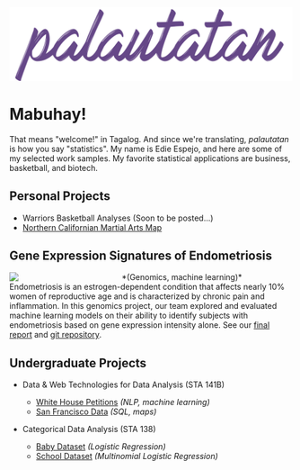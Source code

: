 ![site-banner](images/banners_github.003.jpg)

# Mabuhay!
That means "welcome!" in Tagalog. And since we're translating, *palautatan* is how you say "statistics". My name is Edie Espejo, and here are some of my selected work samples. My favorite statistical applications are business, basketball, and biotech.

## Personal Projects
* Warriors Basketball Analyses (Soon to be posted...)
* <a href="https://palautatan.github.io/fight/01-map/yelp-api.html">Northern Californian Martial Arts Map</a>

## Gene Expression Signatures of Endometriosis
<img src="https://raw.githubusercontent.com/palautatan/endometriosis/master/visuals/normalized-heatmap.png" align="left" width="200" border="0px">
*(Genomics, machine learning)*     
Endometriosis is an estrogen-dependent condition that affects nearly 10% women of reproductive age and is characterized by chronic pain and inflammation. In this genomics project, our team explored and evaluated machine learning models on their ability to identify subjects with endometriosis based on gene expression intensity alone. See our <a href="graduate/phc240c/endometriosis-report.pdf">final report</a> and <a href="https://github.com/palautatan/endometriosis">git repository</a>.

## Undergraduate Projects
* Data & Web Technologies for Data Analysis (STA 141B)
    - <a href="project141b" title="Final Project">White House Petitions</a> *(NLP, machine learning)*
    - <a href="assignments/141b_assignment6.html" title="Exploring San Francisco Data">San Francisco Data</a> *(SQL, maps)*  

* Categorical Data Analysis (STA 138)
    - <a href="assignments/138_project3_2.html" title="Logistic Regression">Baby Dataset</a> *(Logistic Regression)*  
    - <a href="assignments/138_project3_1.html" title="Multinomial Logistic Regression">School Dataset</a> *(Multinomial Logistic Regression)*
